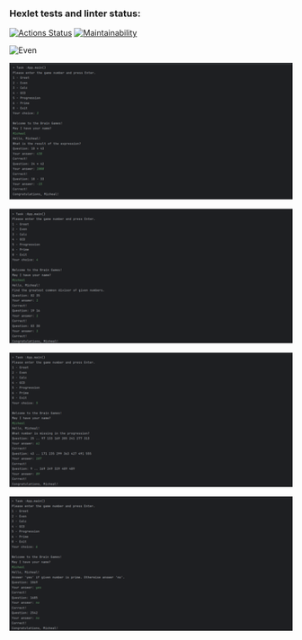 ### Hexlet tests and linter status:
[![Actions Status](https://github.com/MihailGit87/java-project-61/workflows/hexlet-check/badge.svg)](https://github.com/MihailGit87/java-project-61/actions)
[![Maintainability](https://api.codeclimate.com/v1/badges/bc953fb0ab378995dab3/maintainability)](https://codeclimate.com/github/MihailGit87/java-project-61)


![Even](https://github.com/MihailGit87/hexlet-git/commit/c3b64596d680abce8bd4f6d4eae688c646af5683)

![Calc](https://github.com/MihailGit87/hexlet-git/blob/main/CalcGameScreen.png)

![GCD](https://github.com/MihailGit87/hexlet-git/blob/main/GCDGameScreen.png)

![Progression](https://github.com/MihailGit87/hexlet-git/blob/main/ProgressionGameScreen.png)

![Prime](https://github.com/MihailGit87/hexlet-git/blob/main/PrimeGameScreen.png)

